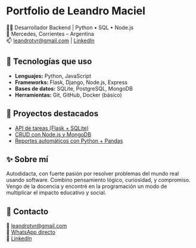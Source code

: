 # Portfolio de Leandro Maciel

👨‍💻 Desarrollador Backend | Python • SQL • Node.js  
📍 Mercedes, Corrientes – Argentina  
📫 leandrotvr@gmail.com | [LinkedIn](https://www.linkedin.com/in/leandromaciel581)

## 🚀 Tecnologías que uso
- **Lenguajes:** Python, JavaScript
- **Frameworks:** Flask, Django, Node.js, Express
- **Bases de datos:** SQLite, PostgreSQL, MongoDB
- **Herramientas:** Git, GitHub, Docker (básico)

## 💼 Proyectos destacados
- [API de tareas (Flask + SQLite)](https://github.com/usuario/api-tareas)
- [CRUD con Node.js y MongoDB](https://github.com/usuario/crud-node)
- [Reportes automáticos con Python + Pandas](https://github.com/usuario/reportes-python)

## ✨ Sobre mí
Autodidacta, con fuerte pasión por resolver problemas del mundo real usando software. Combino pensamiento lógico, curiosidad, y compromiso. Vengo de la docencia y encontré en la programación un modo de multiplicar el impacto educativo y social.

## 🤝 Contacto
📧 leandrotvr@gmail.com  
📱 [WhatsApp directo](https://wa.me/543777416857)  
🔗 [LinkedIn](https://www.linkedin.com/in/leandromaciel581)
